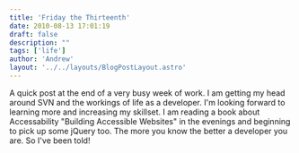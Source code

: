 ```yaml
---
title: 'Friday the Thirteenth'
date: 2010-08-13 17:01:19
draft: false
description: ""
tags: ['life']
author: 'Andrew'
layout: '../../layouts/BlogPostLayout.astro'
---
```


A quick post at the end of a very busy week of work. I am getting my head around SVN and the workings of life as a developer. I'm looking forward to learning more and increasing my skillset. I am reading a book about Accessability "Building Accessible Websites" in the evenings and beginning to pick up some jQuery too. The more you know the better a developer you are. So I've been told!
